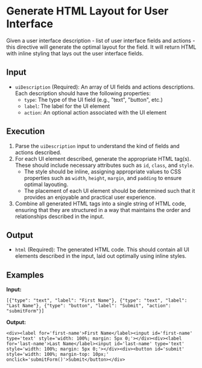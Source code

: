 # Generate HTML Layout for User Interface

Given a user interface description - list of user interface fields and actions - this directive will generate the optimal layout for the field. It will return HTML with inline styling that lays out the user interface fields.

## Input

- `uiDescription` (Required): An array of UI fields and actions descriptions. Each description should have the following properties:
  - `type`: The type of the UI field (e.g., "text", "button", etc.)
  - `label`: The label for the UI element
  - `action`: An optional action associated with the UI element

## Execution

1. Parse the `uiDescription` input to understand the kind of fields and actions described.
2. For each UI element described, generate the appropriate HTML tag(s). These should include necessary attributes such as `id`, `class`, and `style`.
   - The style should be inline, assigning appropriate values to CSS properties such as `width`, `height`, `margin`, and `padding` to ensure optimal layouting.
   - The placement of each UI element should be determined such that it provides an enjoyable and practical user experience.
3. Combine all generated HTML tags into a single string of HTML code, ensuring that they are structured in a way that maintains the order and relationships described in the input.

## Output

- `html` (Required): The generated HTML code. This should contain all UI elements described in the input, laid out optimally using inline styles.

## Examples

__Input:__

`[{"type": "text", "label": "First Name"}, {"type": "text", "label": "Last Name"}, {"type": "button", "label": "Submit", "action": "submitForm"}]`

__Output:__

`<div><label for='first-name'>First Name</label><input id='first-name' type='text' style='width: 100%; margin: 5px 0;'></div><div><label for='last-name'>Last Name</label><input id='last-name' type='text' style='width: 100%; margin: 5px 0;'></div><div><button id='submit' style='width: 100%; margin-top: 10px;' onclick='submitForm()'>Submit</button></div>`
